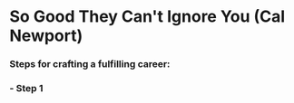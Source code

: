 # So Good They Can't Ignore You (Cal Newport)

### Steps for crafting a fulfilling career:
### - Step 1
